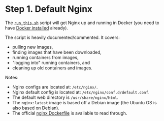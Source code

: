 # Step 1. Default Nginx

The [`run_this.sh`](https://github.com/thankevan/Tutorial_WebHostServer/blob/main/step1_default_nginx/run_this.sh) script will get Nginx up and running in Docker (you need to have [Docker installed](https://docs.docker.com/desktop/) already).

The script is heavily documented/commented. It covers:
 - pulling new images,
 - finding images that have been downloaded,
 - running containers from images,
 - "logging into" running containers, and
 - cleaning up old containers and images.

Notes:
 - Nginx configs are located at: `/etc/nginx/`.
 - Nginx default config is located at: `/etc/nginx/conf.d/default.conf`.
 - The default web directory is `/usr/share/nginx/html`.
 - The `nginx:latest` image is based off a Debian image (the Ubuntu OS is also based on Debian).
 - The official [nginx Dockerfile](https://github.com/nginxinc/docker-nginx/blob/4bf0763f4977fff7e9648add59e0540088f3ca9f/mainline/debian/Dockerfile) is available to read through.
